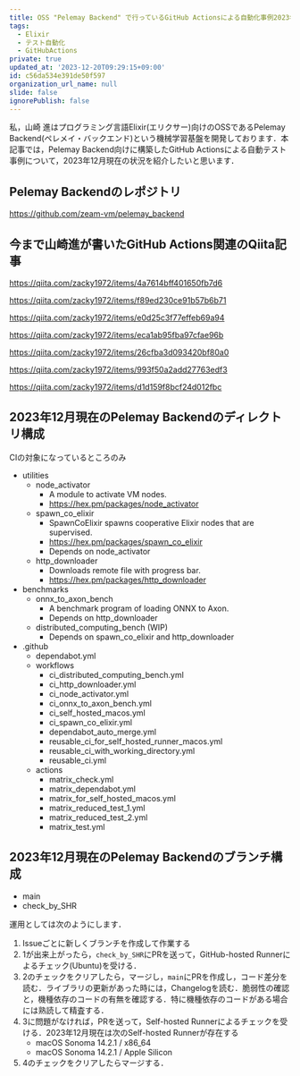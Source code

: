 ```yaml
---
title: OSS "Pelemay Backend" で行っているGitHub Actionsによる自動化事例2023年12月版
tags:
  - Elixir
  - テスト自動化
  - GitHubActions
private: true
updated_at: '2023-12-20T09:29:15+09:00'
id: c56da534e391de50f597
organization_url_name: null
slide: false
ignorePublish: false
---
```

私，山崎 進はプログラミング言語Elixir(エリクサー)向けのOSSであるPelemay Backend(ペレメイ・バックエンド)という機械学習基盤を開発しております．本記事では，Pelemay Backend向けに構築したGitHub Actionsによる自動テスト事例について，2023年12月現在の状況を紹介したいと思います．

## Pelemay Backendのレポジトリ

https://github.com/zeam-vm/pelemay_backend

## 今まで山崎進が書いたGitHub Actions関連のQiita記事

https://qiita.com/zacky1972/items/4a7614bff401650fb7d6

https://qiita.com/zacky1972/items/f89ed230ce91b57b6b71

https://qiita.com/zacky1972/items/e0d25c3f77effeb69a94

https://qiita.com/zacky1972/items/eca1ab95fba97cfae96b

https://qiita.com/zacky1972/items/26cfba3d093420bf80a0

https://qiita.com/zacky1972/items/993f50a2add27763edf3

https://qiita.com/zacky1972/items/d1d159f8bcf24d012fbc

## 2023年12月現在のPelemay Backendのディレクトリ構成

CIの対象になっているところのみ

* utilities
    * node_activator
        * A module to activate VM nodes.
        * https://hex.pm/packages/node_activator
    * spawn_co_elixir
        * SpawnCoElixir spawns cooperative Elixir nodes that are supervised.
        * https://hex.pm/packages/spawn_co_elixir
        * Depends on node_activator
    * http_downloader
        * Downloads remote file with progress bar.
        * https://hex.pm/packages/http_downloader
* benchmarks
    * onnx_to_axon_bench
        * A benchmark program of loading ONNX to Axon.
        * Depends on http_downloader
    * distributed_computing_bench (WIP)
        * Depends on spawn_co_elixir and http_downloader
* .github
    * dependabot.yml
    * workflows
        * ci_distributed_computing_bench.yml
        * ci_http_downloader.yml
        * ci_node_activator.yml
        * ci_onnx_to_axon_bench.yml
        * ci_self_hosted_macos.yml
        * ci_spawn_co_elixir.yml
        * dependabot_auto_merge.yml
        * reusable_ci_for_self_hosted_runner_macos.yml
        * reusable_ci_with_working_directory.yml
        * reusable_ci.yml
    * actions
        * matrix_check.yml
        * matrix_dependabot.yml
        * matrix_for_self_hosted_macos.yml
        * matrix_reduced_test_1.yml
        * matrix_reduced_test_2.yml
        * matrix_test.yml

## 2023年12月現在のPelemay Backendのブランチ構成

* main
* check_by_SHR

運用としては次のようにします．

1. Issueごとに新しくブランチを作成して作業する
2. 1が出来上がったら，`check_by_SHR`にPRを送って，GitHub-hosted Runnerによるチェック(Ubuntu)を受ける．
3. 2のチェックをクリアしたら，マージし，`main`にPRを作成し，コード差分を読む．ライブラリの更新があった時には，Changelogを読む．脆弱性の確認と，機種依存のコードの有無を確認する．特に機種依存のコードがある場合には熟読して精査する．
4. 3に問題がなければ，PRを送って，Self-hosted Runnerによるチェックを受ける．2023年12月現在は次のSelf-hosted Runnerが存在する
    * macOS Sonoma 14.2.1 / x86_64
    * macOS Sonoma 14.2.1 / Apple Silicon 
5. 4のチェックをクリアしたらマージする．

